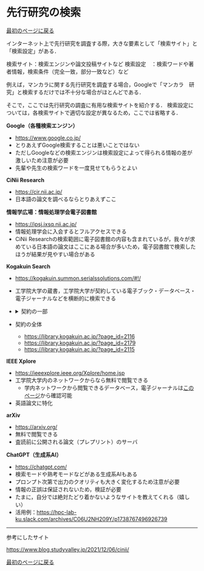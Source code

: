 # 先行研究の検索

<a href="../readme.md?id=survey">最初のページに戻る</a>

インターネット上で先行研究を調査する際，大きな要素として「検索サイト」と「検索設定」がある．

検索サイト：検索エンジンや論文投稿サイトなど
検索設定　：検索ワードや著者情報，検索条件（完全一致，部分一致など）など

例えば，マンカラに関する先行研究を調査する場合，Googleで「マンカラ　研究」と検索するだけでは不十分な場合がほとんどである．

そこで，ここでは先行研究の調査に有用な検索サイトを紹介する．
検索設定については，各検索サイトで適切な設定が異なるため，ここでは省略する．

**Google（各種検索エンジン）**
- https://www.google.co.jp/
- とりあえずGoogle検索することは悪いことではない
- ただしGoogleなどの検索エンジンは検索設定によって得られる情報の差が激しいため注意が必要
- 先輩や先生の検索ワードを一度見せてもらうとよい

**CiNii Research**
- https://cir.nii.ac.jp/
- 日本語の論文を調べるならとりあえずここ

**情報学広場：情報処理学会電子図書館**
- https://ipsj.ixsq.nii.ac.jp/
- 情報処理学会に入会するとフルアクセスできる
- CiNii Researchの検索範囲に電子図書館の内容も含まれているが，我々が求めている日本語の論文はここにある場合が多いため，電子図書館で検索したほうが結果が見やすい場合がある

**Kogakuin Search**
- https://kogakuin.summon.serialssolutions.com/#!/
- 工学院大学の蔵書，工学院大学が契約している電子ブック・データベース・電子ジャーナルなどを横断的に検索できる
- 
    <details>
    <summary>契約の一部</summary>

    - J-Stage
    - OHM
    - 化学
    - 化学工学論文集
    - 現代数学
    - 情報処理学広場（情報処理学会電子図書館）
    - 新電気
    - 電気学会
    - 電子情報通信学会
    - 電子情報通信学会（技報オンライン）
    - 日本機械学会
    - 日本金属学会誌
    - 日本建築学会
    - 表面と真空（日本表面真空学会　学会誌）
    
    - American Chemical Society （ACS)
    - Joural of Applied Physics
    - Applied Physics Letters
    - Applied Physics Express
    - Art ＆ Architecture Archive
    - Bioinformatics
    - Bulletin of the Chemical Society of Japan
    - Cambridge Core
    - Journal of Chemical Engineering of Japan
    - Chemistry Letters
    - Journal of Engineering for Gas Turbines and Power
    - Journal of Fluids Engineering
    - Journal of Heat Transfer
    - IEEE (IEL online)
    - Japanese Journal of Applied Physics
    - Materials Transactions
    - nature
    - Perception
    - Physical Review Letters
    - Physical Review B
    - PROLA(Physical Review Online Archive)
    - The Royal Society of Chemistry (RSC)
    - Science
    - Science Direct
    - SIAM Journal on Scientific Computing
    - Springer Nature Link
    - Wiley (Core Collection)
    </details>

- 契約の全体
    - https://library.kogakuin.ac.jp/?page_id=2116
    - https://library.kogakuin.ac.jp/?page_id=2179
    - https://library.kogakuin.ac.jp/?page_id=2115


**IEEE Xplore**
- https://ieeexplore.ieee.org/Xplore/home.jsp
- 工学院大学内のネットワークからなら無料で閲覧できる
    - 学内ネットワークから閲覧できるデータベース，電子ジャーナルは[このページ](https://library.kogakuin.ac.jp/?page_id=2116)から確認可能
- 英語論文に特化

**arXiv**
- https://arxiv.org/
- 無料で閲覧できる
- 査読前に公開される論文（プレプリント）のサーバ

**ChatGPT（生成系AI）**
- https://chatgpt.com/
- 検索モードや熟考モードなどがある生成系AIもある
- プロンプト次第で出力のクオリティも大きく変化するため注意が必要
- 情報の正誤は保証されないため，検証が必要
- たまに，自分では絶対たどり着かないようなサイトを教えてくれる（嬉しい）
- 活用例：https://hpc-lab-ku.slack.com/archives/C06U2NH209Y/p1738767496926739

---

参考にしたサイト

https://www.blog.studyvalley.jp/2021/12/06/cinii/

<a href="../readme.md?id=survey">最初のページに戻る</a>